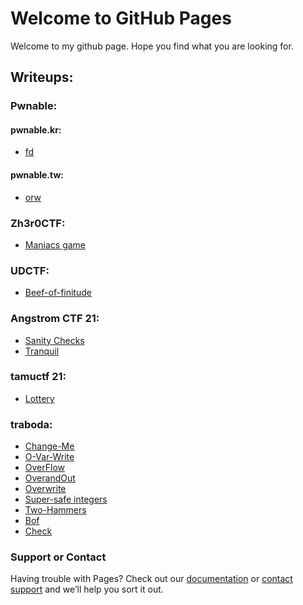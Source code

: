 
# Welcome to GitHub Pages

Welcome to my github page. Hope you find what you are looking for. 

## Writeups:

### Pwnable:

#### pwnable.kr:
  - [fd](https://github.com/shravya-bhaskara/shravya-bhaskara.github.io/blob/main/pwn/pwnable/pwnable.kr/fd.md)

#### pwnable.tw:
  - [orw](https://github.com/shravya-bhaskara/shravya-bhaskara.github.io/tree/main/pwn/pwnable/pwnable.tw/orw)

### Zh3r0CTF:
  - [Maniacs game](https://github.com/shravya-bhaskara/shravya-bhaskara.github.io/blob/main/zh3r0CTF/maniacs_game.md)
  
### UDCTF:
  - [Beef-of-finitude](https://github.com/shravya-bhaskara/shravya-bhaskara.github.io/blob/main/pwn/UDCTF/beef-of-finitude.md)

### Angstrom CTF 21:
  - [Sanity Checks](https://github.com/shravya-bhaskara/shravya-bhaskara.github.io/tree/main/pwn/angrstrom%20ctf%2021/sanity%20checks)
  - [Tranquil](https://github.com/shravya-bhaskara/shravya-bhaskara.github.io/tree/main/pwn/angrstrom%20ctf%2021/tranquil)

### tamuctf 21:
  - [Lottery](https://github.com/shravya-bhaskara/shravya-bhaskara.github.io/blob/main/pwn/tamuctf%2021/lottery.md)
 
### traboda:
  - [Change-Me](https://github.com/shravya-bhaskara/shravya-bhaskara.github.io/blob/main/pwn/traboda/Change-Me.md)
  - [O-Var-Write](https://github.com/shravya-bhaskara/shravya-bhaskara.github.io/blob/main/pwn/traboda/O-var-write.md)
  - [OverFlow](https://github.com/shravya-bhaskara/shravya-bhaskara.github.io/blob/main/pwn/traboda/OverFlow.md)
  - [OverandOut](https://github.com/shravya-bhaskara/shravya-bhaskara.github.io/blob/main/pwn/traboda/OverandOut.md)
  - [Overwrite](https://github.com/shravya-bhaskara/shravya-bhaskara.github.io/blob/main/pwn/traboda/Overwrite.md)
  - [Super-safe integers](https://github.com/shravya-bhaskara/shravya-bhaskara.github.io/blob/main/pwn/traboda/Super-Safe-Integers.md)
  - [Two-Hammers](https://github.com/shravya-bhaskara/shravya-bhaskara.github.io/blob/main/pwn/traboda/Two-hammers.md)
  - [Bof](https://github.com/shravya-bhaskara/shravya-bhaskara.github.io/blob/main/pwn/traboda/bof.md)
  - [Check](https://github.com/shravya-bhaskara/shravya-bhaskara.github.io/blob/main/pwn/traboda/check.md)
  
### Support or Contact

Having trouble with Pages? Check out our [documentation](https://docs.github.com/categories/github-pages-basics/) or [contact support](https://support.github.com/contact) and we’ll help you sort it out.
